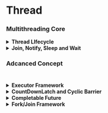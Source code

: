 # Thread
### Multithreading Core
<details>
<summary><b>Thread LIfecycle</b></summary>
  
<p>
  
  - Can be created using runnable instance or by directly extending thread class
  - Thread Lifecycle ![thread](https://github.com/singhrakeshgkp/core-java/blob/master/Java8_Proj/threadlifecycle.jpg?raw=true)
  
</p>
</details>

<details>
<summary><b>Join, Notify, Sleep and Wait</b></summary>
  
<p>
  
  - **Join** -> Current thread to wait for the calling thread(t.join()) to finish
  - **wait and notify** 
    - ThreadWithWaitAndNotifyPubLisherConsumerExample
    - ThreadWithWaitAndNotifyOddEvenApproach1
    - ThreadWithWaitAndNotifyOddEvenApproach2
  
</p>
</details>

### Adcanced Concept
#
<details>
<summary><b>Executor Framework</b></summary>
  
<p>
  
  - Type of pools
    - FixedThreadPool
    - CachedThreadPool
    - ScheduledThreadPool
    - SingleThreadPool
</p>
</details>

 
<details>
<summary><b>CountDownLatch and Cyclic Barrier</b></summary>
  
<p>
  
  <b>CountDownLatch</b></br>
  
  - Allow One thread to wait for one or more thread before start processing.
  - This kind of functionality can be imlemented using using wait and notify but here we need to write lot of boilerplate code
  - Once count reaches to zero you can not use count down latch anymore, for such kind of scenario we have another class called cyclicBarier
</p>
  
<p>
  <b>CyclicBarrier</b></br>
  
  - It is a synchronizer that allows a set of thread to wait for each other to reach a common execution point aslo called barrier
  - dsf
</p>
  
</details>

  
  
<details>

<summary><b>Completable Future</b></summary>
  
<p>
  
  - CompletableFuture is extension of ```Future``` api, it addressed the following concerns of Future api
    - There is no way to complete the future, we can only attempt to cancel the task
    - The get method in ```Future``` is blocking operation
    - No support for exception handling.
    - Multiple future can not be chained together.
  - When two or more threads attempt to complete, completeExceptionally, or cancel completableFuture only one of them succeeds.
  
  
</p>
</details>


<details>
<summary><b>Fork/Join Framework</b></summary>
  
<p>
  
  - createing Simple fork join Pool Program using ``` RecursiveAction ```
    - Create a java class ``` ForkJoinPoolWtihRecursiveActionExample ``` and  ``` RecursiveActionDemoTask ``` class extending ``` RecursiveAction  ``` 
    - Create a pojo class named item 
    - write the required logic
  - createing Simple fork join Pool Program using ``` RecursiveTask ```
    - Create a java class ``` ForkJoinPoolWithRTExample ``` and  ``` RecursiveTaskDemo ``` class extending ``` RecursiveTask  ``` class
    - Write the required logic
  - Running several tasks asynchronously
  - Executing throws the exception
  - Cancelling tasks
  
</p>
</details>


